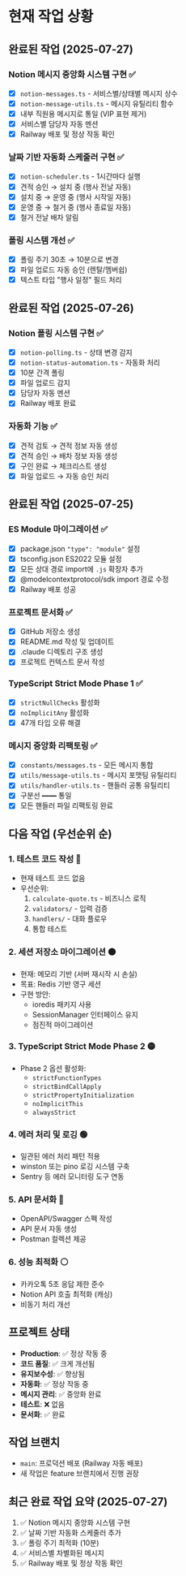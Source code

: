 # 현재 작업 상황

## 완료된 작업 (2025-07-27)

### Notion 메시지 중앙화 시스템 구현 ✅
- [x] `notion-messages.ts` - 서비스별/상태별 메시지 상수
- [x] `notion-message-utils.ts` - 메시지 유틸리티 함수
- [x] 내부 직원용 메시지로 통일 (VIP 표현 제거)
- [x] 서비스별 담당자 자동 멘션
- [x] Railway 배포 및 정상 작동 확인

### 날짜 기반 자동화 스케줄러 구현 ✅
- [x] `notion-scheduler.ts` - 1시간마다 실행
- [x] 견적 승인 → 설치 중 (행사 전날 자동)
- [x] 설치 중 → 운영 중 (행사 시작일 자동)
- [x] 운영 중 → 철거 중 (행사 종료일 자동)
- [x] 철거 전날 배차 알림

### 폴링 시스템 개선 ✅
- [x] 폴링 주기 30초 → 10분으로 변경
- [x] 파일 업로드 자동 승인 (렌탈/멤버쉽)
- [x] 텍스트 타입 "행사 일정" 필드 처리

## 완료된 작업 (2025-07-26)

### Notion 폴링 시스템 구현 ✅
- [x] `notion-polling.ts` - 상태 변경 감지
- [x] `notion-status-automation.ts` - 자동화 처리
- [x] 10분 간격 폴링
- [x] 파일 업로드 감지
- [x] 담당자 자동 멘션
- [x] Railway 배포 완료

### 자동화 기능 ✅
- [x] 견적 검토 → 견적 정보 자동 생성
- [x] 견적 승인 → 배차 정보 자동 생성
- [x] 구인 완료 → 체크리스트 생성
- [x] 파일 업로드 → 자동 승인 처리

## 완료된 작업 (2025-07-25)

### ES Module 마이그레이션 ✅
- [x] package.json `"type": "module"` 설정
- [x] tsconfig.json ES2022 모듈 설정
- [x] 모든 상대 경로 import에 `.js` 확장자 추가
- [x] @modelcontextprotocol/sdk import 경로 수정
- [x] Railway 배포 성공

### 프로젝트 문서화 ✅
- [x] GitHub 저장소 생성
- [x] README.md 작성 및 업데이트
- [x] .claude 디렉토리 구조 생성
- [x] 프로젝트 컨텍스트 문서 작성

### TypeScript Strict Mode Phase 1 ✅
- [x] `strictNullChecks` 활성화
- [x] `noImplicitAny` 활성화
- [x] 47개 타입 오류 해결

### 메시지 중앙화 리팩토링 ✅
- [x] `constants/messages.ts` - 모든 메시지 통합
- [x] `utils/message-utils.ts` - 메시지 포맷팅 유틸리티
- [x] `utils/handler-utils.ts` - 핸들러 공통 유틸리티
- [x] 구분선 `━━━━` 통일
- [x] 모든 핸들러 파일 리팩토링 완료

## 다음 작업 (우선순위 순)

### 1. 테스트 코드 작성 🔴
- 현재 테스트 코드 없음
- 우선순위:
  1. `calculate-quote.ts` - 비즈니스 로직
  2. `validators/` - 입력 검증
  3. `handlers/` - 대화 플로우
  4. 통합 테스트

### 2. 세션 저장소 마이그레이션 🟠
- 현재: 메모리 기반 (서버 재시작 시 손실)
- 목표: Redis 기반 영구 세션
- 구현 방안:
  - ioredis 패키지 사용
  - SessionManager 인터페이스 유지
  - 점진적 마이그레이션

### 3. TypeScript Strict Mode Phase 2 🟡
- Phase 2 옵션 활성화:
  - `strictFunctionTypes`
  - `strictBindCallApply`
  - `strictPropertyInitialization`
  - `noImplicitThis`
  - `alwaysStrict`

### 4. 에러 처리 및 로깅 🟢
- 일관된 에러 처리 패턴 적용
- winston 또는 pino 로깅 시스템 구축
- Sentry 등 에러 모니터링 도구 연동

### 5. API 문서화 🔵
- OpenAPI/Swagger 스펙 작성
- API 문서 자동 생성
- Postman 컬렉션 제공

### 6. 성능 최적화 ⚪
- 카카오톡 5초 응답 제한 준수
- Notion API 호출 최적화 (캐싱)
- 비동기 처리 개선

## 프로젝트 상태
- **Production**: ✅ 정상 작동 중
- **코드 품질**: ✅ 크게 개선됨
- **유지보수성**: ✅ 향상됨
- **자동화**: ✅ 정상 작동 중
- **메시지 관리**: ✅ 중앙화 완료
- **테스트**: ❌ 없음
- **문서화**: ✅ 완료

## 작업 브랜치
- `main`: 프로덕션 배포 (Railway 자동 배포)
- 새 작업은 feature 브랜치에서 진행 권장

## 최근 완료 작업 요약 (2025-07-27)
1. ✅ Notion 메시지 중앙화 시스템 구현
2. ✅ 날짜 기반 자동화 스케줄러 추가
3. ✅ 폴링 주기 최적화 (10분)
4. ✅ 서비스별 차별화된 메시지
5. ✅ Railway 배포 및 정상 작동 확인